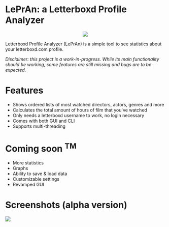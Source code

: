 # LePrAn: a Letterboxd Profile Analyzer
<p align="center"><img src="https://i.imgur.com/1uoOUjs.png"></p>
Letterboxd Profile Analyzer (LePrAn) is a simple tool to see statistics about your letterboxd.com profile.

*Disclaimer: this project is a work-in-progress. While its main functionality should be working, some features are still missing and bugs are to be expected.*

# Features
- Shows ordered lists of most watched directors, actors, genres and more
- Calculates the total amount of hours of film that you've watched
- Only needs a letterboxd username to work, no login necessary
- Comes with both GUI and CLI
- Supports multi-threading

# Coming soon <sup>TM</sup>
- More statistics
- Graphs
- Ability to save & load data
- Customizable settings
- Revamped GUI

# Screenshots (alpha version)
<img src="https://i.imgur.com/BobzccU.png">
